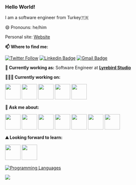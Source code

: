 ### Hello World! 

I am a software engineer from Turkey🇹🇷 
<!-- 
I describe myself as a Deep Learning Enthusiast. 
The third year of my university I met with deep learning. I love to code with Python. You can reach me on [hackerrank](https://www.hackerrank.com/mehmetgungoren?hr_r=1), [datacamp](https://www.datacamp.com/profile/xxxx) and [repl.it](https://repl.it/@xxxx) 
-->

😄 Pronouns: he/him

Personal site: [Website](https://mehmetgungoren.com.tr/)


**📫 Where to find me:** 

[![Twitter Follow](https://img.shields.io/badge/dynamic/json.svg?color=14171A&labelColor=37474f&logo=twitter&logoColor=4fc3f7&label=&query=%24[0].followers_count&url=https%3A%2F%2Fcdn.syndication.twimg.com%2Fwidgets%2Ffollowbutton%2Finfo.json%3Fscreen_names%3Dmmetgungoren&suffix=%20Followers)](https://twitter.com/mmetgungoren)
[![Linkedin Badge](https://img.shields.io/badge/-mehmetgungoren-blue?style=flat-square&logo=Linkedin&logoColor=white&link=https://www.linkedin.com/in/mehmetgungoren/)](https://www.linkedin.com/in/mehmetgungoren/) 
[![Gmail Badge](https://img.shields.io/badge/-mehgungoren@gmail.com-c14438?style=flat-square&logo=Gmail&logoColor=white&link=mailto:mehgungoren@gmail.com)](mailto:mehgungoren@gmail.com?subject=From%20GitHub&body=Hi,%20there.%20Found%20you%20from%20GitHub.)


**💼 Currently working as:** Software Engineer at <a href="https://lyrebirdstudio.net/" target="_blank"><b>Lyrebird Studio</b></a>

**👨🏻‍💻 Currently working on:** 

<code><a href="https://www.python.org/" target="_blank"><img height="50" src="https://www.vectorlogo.zone/logos/python/python-ar21.svg"></a></code>
<code><a href="https://flask.palletsprojects.com/en/1.1.x/" target="_blank"><img height="50" src="https://www.vectorlogo.zone/logos/pocoo_flask/pocoo_flask-ar21.svg"></a></code>
<code><a href="https://microservices.io/" target="_blank"><img height="50" src="https://comunytek.com/wp-content/uploads/2017/03/Microservices.png"></a></code>
<code><a href="https://www.mongodb.com/" target="_blank"><img height="50" src="https://www.vectorlogo.zone/logos/mongodb/mongodb-ar21.svg"></a></code>
<code><a href="https://www.oracle.com/" target="_blank"><img height="50" src="https://www.vectorlogo.zone/logos/oracle/oracle-ar21.svg"></a></code>

**💬 Ask me about:** 

<code><a href="https://aws.amazon.com/?nc1=h_ls" target="_blank"><img height="50" src="https://www.vectorlogo.zone/logos/amazon_aws/amazon_aws-ar21.svg"></a></code>
<code><a href="https://www.linux.org/" target="_blank"><img height="50" src="https://www.vectorlogo.zone/logos/linux/linux-ar21.svg"></a></code>
<code><a href="https://www.python.org/" target="_blank"><img height="50" src="https://www.vectorlogo.zone/logos/python/python-ar21.svg"></a></code>
<code><a href="https://git-scm.com//" target="_blank"><img height="50" src="https://www.vectorlogo.zone/logos/git-scm/git-scm-ar21.svg"></a></code>
<code><a href="https://www.tensorflow.org/" target="_blank"><img height="50" src="https://www.vectorlogo.zone/logos/tensorflow/tensorflow-ar21.svg"></a></code>
<code><a href="https://opencv.org/" target="_blank"><img height="50" src="https://www.vectorlogo.zone/logos/opencv/opencv-ar21.svg"></a></code>
<code><a href="https://jupyter.org/" target="_blank"><img height="50" src="https://www.vectorlogo.zone/logos/jupyter/jupyter-ar21.svg"></a></code>

**⛰ Looking forward to learn:** 

<code><a href="https://www.javascript.com/" target="_blank"><img height="50" src="https://www.vectorlogo.zone/logos/javascript/javascript-ar21.svg"></a></code>
<code><a href="https://reactjs.org/" target="_blank"><img height="50" src="https://www.vectorlogo.zone/logos/reactjs/reactjs-ar21.svg"></a></code>

[![Programming Languages](https://github-readme-stats.vercel.app/api/top-langs/?username=gungoren&layout=compact&langs_count=10&hide=html,css,jupyter%20notebook)](https://github-readme-stats.vercel.app/api/top-langs/?username=gungoren&layout=compact&langs_count=10&hide=html,css,jupyter%20notebook)

![](https://komarev.com/ghpvc/?username=gungoren&style=flat-square&color=orange)

<!-- 
![Gungoren's github stats](https://github-readme-stats.vercel.app/api?username=gungoren&show_icons=true&line_height=30)

**gungoren/gungoren** is a ✨ _special_ ✨ repository because its `README.md` (this file) appears on your GitHub profile.

Here are some ideas to get you started:

- 🔭 I’m currently working on ...
- 🌱 I’m currently learning ...
- 👯 I’m looking to collaborate on ...
- 🤔 I’m looking for help with ...
- 💬 Ask me about ...
- 📫 How to reach me: ...
- 😄 Pronouns: ...
- ⚡ Fun fact: ...
-->
